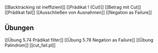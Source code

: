 [[Backtracking ist ineffizient]]
[[Prädikat ! (Cut)]]
[[Betrag mit Cut]]
[[Prädikat fail]]
[[Ausschließen von Ausnahmen]]
[[Negation as Failure]]


## Übungen
[[Übung 5.74 Prädikat filter]]
[[Übung 5.78 Negation as Failure]]
[[Übung Palindrom]]
[[cut_fail.pl]]


